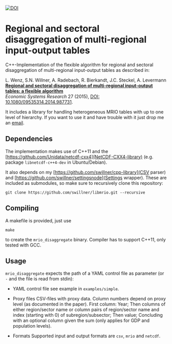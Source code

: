 [![DOI](https://img.shields.io/badge/DOI-10.5281%2Fzenodo.832054-blue.svg)](http://dx.doi.org/10.5281/zenodo.832054)


# Regional and sectoral disaggregation of multi-regional input-output tables

C++-Implementation of the flexible algorithm for regional and sectoral disaggregation of multi-regional input-output tables as described in:

L. Wenz, S.N. Willner, A. Radebach, R. Bierkandt, J.C. Steckel, A. Levermann  
**[Regional and sectoral disaggregation of multi-regional input-output tables: a flexible algorithm](http://www.pik-potsdam.de/~anders/publications/wenz_willner15.pdf)**  
*Economic Systems Research* 27 (2015), [DOI: 10.1080/09535314.2014.987731](http://dx.doi.org/10.1080/09535314.2014.987731).

It includes a library for handling heterogeneous MRIO tables with up to one level of hierarchy. If you want to use it and have trouble with it just drop me an [email](mailto:sven.willner@pik-potsdam.de).

## Dependencies

The implementation makes use of C++11 and the [https://github.com/Unidata/netcdf-cxx4](NetCDF-CXX4-library) (e.g. package `libnetcdf-c++4-dev` in Ubuntu/Debian).

It also depends on my [https://github.com/swillner/cpp-library](CSV parser) and [https://github.com/swillner/settingsnode](Settings wrapper). These are included as submodules, so make sure to recursively clone this repository:
```
git clone https://github.com/swillner/libmrio.git --recursive
```

## Compiling

A makefile is provided, just use
```
make
```
to create the `mrio_disaggregate` binary. Compiler has to support C++11, only tested with GCC.

## Usage

`mrio_disaggregate` expects the path of a YAML control file as parameter (or `-` and the file is read from stdin):

- YAML control file
see example in `examples/simple`.

- Proxy files
CSV-files with proxy data. Column numbers depend on proxy level (as documented in the paper). First column: Year; Then columns of either region/sector name or column pairs of region/sector name and index (starting with 0) of subregion/subsector; Then value; Concluding with an optional column given the sum (only applies for GDP and population levels).

- Formats
Supported input and output formats are `csv`, `mrio` and `netcdf`.
